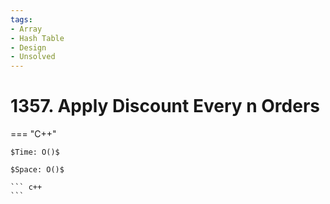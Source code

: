 ```yaml
---
tags:
- Array
- Hash Table
- Design
- Unsolved
---
```



# 1357. Apply Discount Every n Orders

=== "C++"

    $Time: O()$

    $Space: O()$

    ``` c++
    ```